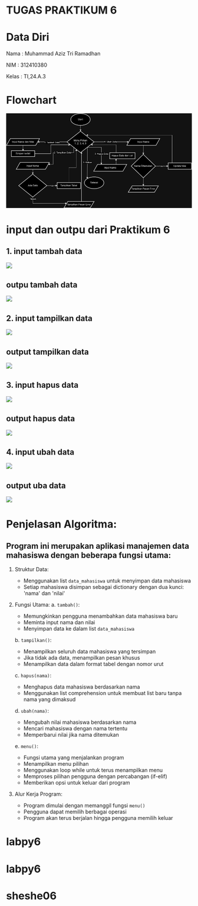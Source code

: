 # TUGAS PRAKTIKUM 6
# Data Diri

Nama : Muhammad Aziz Tri Ramadhan

NIM : 312410380

Kelas : TI,24.A.3

# Flowchart 

<img src="flowchart06.png">

# input dan outpu dari Praktikum 6

## 1. input tambah data 

<img src="input1.png">

## outpu tambah data 

<img src="output1.png">

## 2. input tampilkan data

<img src="input2.png">

## output tampilkan data 

<img src="output2.png">

## 3. input hapus data

<img src="input3.png">

## output hapus data

<img src="output3.png">

## 4.  input ubah data

<img src="input4.png">

## output uba data

<img src="output4.png">


# Penjelasan Algoritma:

## Program ini merupakan aplikasi manajemen data mahasiswa dengan beberapa fungsi utama:

1. Struktur Data:
   - Menggunakan list `data_mahasiswa` untuk menyimpan data mahasiswa
   - Setiap mahasiswa disimpan sebagai dictionary dengan dua kunci: 'nama' dan 'nilai'

2. Fungsi Utama:
   a. `tambah()`:
      - Memungkinkan pengguna menambahkan data mahasiswa baru
      - Meminta input nama dan nilai
      - Menyimpan data ke dalam list `data_mahasiswa`

   b. `tampilkan()`:
      - Menampilkan seluruh data mahasiswa yang tersimpan
      - Jika tidak ada data, menampilkan pesan khusus
      - Menampilkan data dalam format tabel dengan nomor urut

   c. `hapus(nama)`:
      - Menghapus data mahasiswa berdasarkan nama
      - Menggunakan list comprehension untuk membuat list baru tanpa nama yang dimaksud

   d. `ubah(nama)`:
      - Mengubah nilai mahasiswa berdasarkan nama
      - Mencari mahasiswa dengan nama tertentu
      - Memperbarui nilai jika nama ditemukan

   e. `menu()`:
      - Fungsi utama yang menjalankan program
      - Menampilkan menu pilihan
      - Menggunakan loop while untuk terus menampilkan menu
      - Memproses pilihan pengguna dengan percabangan (if-elif)
      - Memberikan opsi untuk keluar dari program

3. Alur Kerja Program:
   - Program dimulai dengan memanggil fungsi `menu()`
   - Pengguna dapat memilih berbagai operasi
   - Program akan terus berjalan hingga pengguna memilih keluar



# labpy6
# labpy6
# sheshe06
